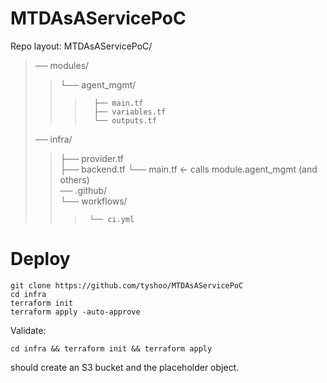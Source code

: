 # MTDAsAServicePoC

Repo layout:
MTDAsAServicePoC/  
>── modules/  
>>   └── agent_mgmt/  
>>>       ├── main.tf  
>>>       ├── variables.tf  
>>>       └── outputs.tf  
>── infra/  
>>   ├── provider.tf  
>>   ├── backend.tf
>>   └── main.tf          ← calls module.agent_mgmt (and others)  
>── .github/  
>>   └── workflows/  
>>>      └── ci.yml  
# Deploy
```
git clone https://github.com/tyshoo/MTDAsAServicePoC
cd infra
terraform init
terraform apply -auto-approve
```
Validate: 
```
cd infra && terraform init && terraform apply
```
should create an S3 bucket and the placeholder object.
